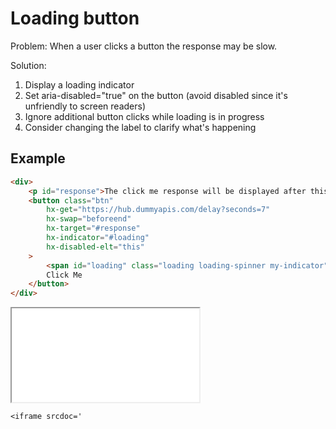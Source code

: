 <script src="https://unpkg.com/htmx.org@1.9.8"></script>
<link href="https://cdn.jsdelivr.net/npm/daisyui@3.9.4/dist/full.css" rel="stylesheet" type="text/css" />
<script src="https://cdn.tailwindcss.com"></script>
<style>
    .my-indicator {
        display: none;
    }

    .htmx-request .my-indicator {
        display: inline;
    }

    .htmx-request.my-indicator {
        display: inline;
    }
</style>

# Loading button

Problem:
When a user clicks a button the response may be slow.

Solution:

1. Display a loading indicator
1. Set aria-disabled="true" on the button (avoid disabled since it's unfriendly to screen readers)
1. Ignore additional button clicks while loading is in progress
1. Consider changing the label to clarify what's happening

## Example

```html
<div>
    <p id="response">The click me response will be displayed after this sentence. </p>
    <button class="btn"
        hx-get="https://hub.dummyapis.com/delay?seconds=7"
        hx-swap="beforeend"
        hx-target="#response"
        hx-indicator="#loading"
        hx-disabled-elt="this"
    >
        <span id="loading" class="loading loading-spinner my-indicator"></span>
        Click Me
    </button>
</div>
```

<iframe src="debug.html" name="iframe_a" title="Iframe Example"></iframe>

    <iframe srcdoc='
<!DOCTYPE html>
<html lang="en">

<head>
    <meta charset="UTF-8">
    <meta name="viewport" content="width=device-width, initial-scale=1.0">
    <title>Document</title>
    <script src="https://unpkg.com/htmx.org@1.9.8"></script>
    <link href="https://cdn.jsdelivr.net/npm/daisyui@3.9.4/dist/full.css" rel="stylesheet" type="text/css" />
    <script src="https://cdn.tailwindcss.com"></script>
    <style>
        .my-indicator {
            display: none;
        }

        .htmx-request .my-indicator {
            display: inline;
        }

        .htmx-request.my-indicator {
            display: inline;
        }
    </style>
</head>

<body>

    <div>
        <p id="response">The click me response will be displayed after this sentence.</p>
        <button class="btn"
            hx-get="https://hub.dummyapis.com/delay?seconds=30"
            hx-swap="beforeend"
            hx-target="#response"
            hx-indicator="#loading"
            hx-disabled-elt="this"
        >
            <span id="loading" class="loading loading-spinner my-indicator"></span>
            Click Me
        </button>
    </div>
</body>

</html>
'>
